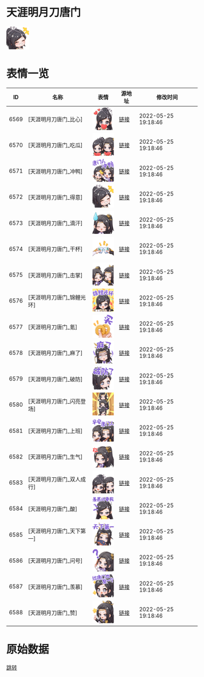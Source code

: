 # 天涯明月刀唐门

<img src="./cover.png" height="60" alt="cover" />

# 表情一览

|ID|名称|表情|源地址|修改时间|
|----|----|----|----|----|
|6569|[天涯明月刀唐门_比心]|<img src="./pic/006569_%5B天涯明月刀唐门_比心%5D.png" height="60" alt="比心"/>|[链接](http://i0.hdslb.com/bfs/emote/9309aab90756998004719c202b9e86e83384551d.png)|2022-05-25 19:18:46|
|6570|[天涯明月刀唐门_吃瓜]|<img src="./pic/006570_%5B天涯明月刀唐门_吃瓜%5D.png" height="60" alt="吃瓜"/>|[链接](http://i0.hdslb.com/bfs/emote/39796d4f1f01580d2a7a21aecc0fd43354634d68.png)|2022-05-25 19:18:46|
|6571|[天涯明月刀唐门_冲鸭]|<img src="./pic/006571_%5B天涯明月刀唐门_冲鸭%5D.png" height="60" alt="冲鸭"/>|[链接](http://i0.hdslb.com/bfs/emote/90c929959224377eea0aa3d926a4e2e611146075.png)|2022-05-25 19:18:46|
|6572|[天涯明月刀唐门_得意]|<img src="./pic/006572_%5B天涯明月刀唐门_得意%5D.png" height="60" alt="得意"/>|[链接](http://i0.hdslb.com/bfs/emote/82afc75d9de2994f8bcd728e36b0a22861dc56ce.png)|2022-05-25 19:18:46|
|6573|[天涯明月刀唐门_滴汗]|<img src="./pic/006573_%5B天涯明月刀唐门_滴汗%5D.png" height="60" alt="滴汗"/>|[链接](http://i0.hdslb.com/bfs/emote/b645f4fd24aa5f5c428f8be85a9029c25dc5cc65.png)|2022-05-25 19:18:46|
|6574|[天涯明月刀唐门_干杯]|<img src="./pic/006574_%5B天涯明月刀唐门_干杯%5D.png" height="60" alt="干杯"/>|[链接](http://i0.hdslb.com/bfs/emote/e356207abfaa2b30a313bd8fe0738b97c7a40f55.png)|2022-05-25 19:18:46|
|6575|[天涯明月刀唐门_击掌]|<img src="./pic/006575_%5B天涯明月刀唐门_击掌%5D.png" height="60" alt="击掌"/>|[链接](http://i0.hdslb.com/bfs/emote/e89fe7089ccd9543dfbd4023a67de48084f3fa9a.png)|2022-05-25 19:18:46|
|6576|[天涯明月刀唐门_锦鲤光环]|<img src="./pic/006576_%5B天涯明月刀唐门_锦鲤光环%5D.png" height="60" alt="锦鲤光环"/>|[链接](http://i0.hdslb.com/bfs/emote/45fddc25eb4703fd57f6c2cf6bdfbf8c2b08689c.png)|2022-05-25 19:18:46|
|6577|[天涯明月刀唐门_氪]|<img src="./pic/006577_%5B天涯明月刀唐门_氪%5D.png" height="60" alt="氪"/>|[链接](http://i0.hdslb.com/bfs/emote/dba4fc554857ed39196608c330446e1142bf051e.png)|2022-05-25 19:18:46|
|6578|[天涯明月刀唐门_麻了]|<img src="./pic/006578_%5B天涯明月刀唐门_麻了%5D.png" height="60" alt="麻了"/>|[链接](http://i0.hdslb.com/bfs/emote/07ac674b4986c16955db2399d1f074997f78a673.png)|2022-05-25 19:18:46|
|6579|[天涯明月刀唐门_破防]|<img src="./pic/006579_%5B天涯明月刀唐门_破防%5D.png" height="60" alt="破防"/>|[链接](http://i0.hdslb.com/bfs/emote/cf14bb0fb18ae7189c837fba95e60a235dd72b89.png)|2022-05-25 19:18:46|
|6580|[天涯明月刀唐门_闪亮登场]|<img src="./pic/006580_%5B天涯明月刀唐门_闪亮登场%5D.png" height="60" alt="闪亮登场"/>|[链接](http://i0.hdslb.com/bfs/emote/0f73eb548687c845159f5e86ae83e26c7638aafe.png)|2022-05-25 19:18:46|
|6581|[天涯明月刀唐门_上班]|<img src="./pic/006581_%5B天涯明月刀唐门_上班%5D.png" height="60" alt="上班"/>|[链接](http://i0.hdslb.com/bfs/emote/3995f449b4577491390e594cf58fff668c3de54d.png)|2022-05-25 19:18:46|
|6582|[天涯明月刀唐门_生气]|<img src="./pic/006582_%5B天涯明月刀唐门_生气%5D.png" height="60" alt="生气"/>|[链接](http://i0.hdslb.com/bfs/emote/e71edce00edbcb4d95649d661c89708f36a731fe.png)|2022-05-25 19:18:46|
|6583|[天涯明月刀唐门_双人成行]|<img src="./pic/006583_%5B天涯明月刀唐门_双人成行%5D.png" height="60" alt="双人成行"/>|[链接](http://i0.hdslb.com/bfs/emote/7c6bf1010d03372f36209a0ca821db9ad5b1dc18.png)|2022-05-25 19:18:46|
|6584|[天涯明月刀唐门_酸]|<img src="./pic/006584_%5B天涯明月刀唐门_酸%5D.png" height="60" alt="酸"/>|[链接](http://i0.hdslb.com/bfs/emote/9a2a00008d2d95613aa2b0f44ba46138f370bb4f.png)|2022-05-25 19:18:46|
|6585|[天涯明月刀唐门_天下第一]|<img src="./pic/006585_%5B天涯明月刀唐门_天下第一%5D.png" height="60" alt="天下第一"/>|[链接](http://i0.hdslb.com/bfs/emote/f961f3a6fce02351b324f169b1ebb32101d95d5b.png)|2022-05-25 19:18:46|
|6586|[天涯明月刀唐门_问号]|<img src="./pic/006586_%5B天涯明月刀唐门_问号%5D.png" height="60" alt="问号"/>|[链接](http://i0.hdslb.com/bfs/emote/8da47b94bdd3c5e665839e2a656e4bf3ea03cb66.png)|2022-05-25 19:18:46|
|6587|[天涯明月刀唐门_羡慕]|<img src="./pic/006587_%5B天涯明月刀唐门_羡慕%5D.png" height="60" alt="羡慕"/>|[链接](http://i0.hdslb.com/bfs/emote/53eacf6611ac7a8df1ba7baca255765d4766e5c9.png)|2022-05-25 19:18:46|
|6588|[天涯明月刀唐门_赞]|<img src="./pic/006588_%5B天涯明月刀唐门_赞%5D.png" height="60" alt="赞"/>|[链接](http://i0.hdslb.com/bfs/emote/3b3879c4ed86a98aba385913c6f9f7c8f65f7a47.png)|2022-05-25 19:18:46|

# 原始数据

[跳转](./raw.json)

